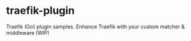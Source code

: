 # traefik-plugin
Traefik (Go) plugin samples. Enhance Traefik with your custom matcher &amp; middleware (WIP)

